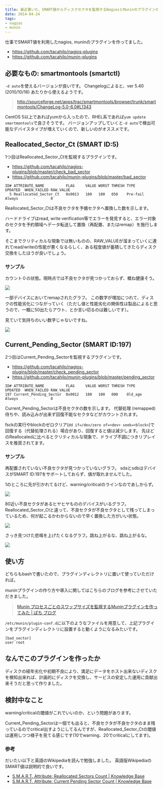 ```yaml
---
title: 最近書いた、SMART値からディスクセクタを監視するNagiosとMuninのプラグインの紹介
date: 2014-04-24
tags: 
- nagios
- munin
---
```

仕事でSMART値を利用したnagios, muninのプラグインを作ってました。

 * https://github.com/tacahilo/nagios-plugins
 * https://github.com/tacahilo/munin-plugins

## 必要なもの: smartmontools (smartctl)

`-d auto`を使えるバージョンが良いです。
Changelogによると、ver 5.40 (2010/10/16) あたりから使えるようです。

> http://sourceforge.net/apps/trac/smartmontools/browser/trunk/smartmontools/ChangeLog-5.0-6.0#L1343

CentOS 5以上であればyumから入ったので、RHEL系であれば`yum update smartmontools`で良さそうです。
バージョンアップしていくと`-d auto`で検出可能なデバイスタイプが増えていくので、新しいのがオススメです。

## Reallocated\_Sector\_Ct (SMART ID:5)

1つ目はReallocated\_Sector\_Ctを監視するプラグインです。

 * https://github.com/tacahilo/nagios-plugins/blob/master/check_bad_sector
 * https://github.com/tacahilo/munin-plugins/blob/master/bad_sector

```
ID# ATTRIBUTE_NAME          FLAG     VALUE WORST THRESH TYPE      UPDATED  WHEN_FAILED RAW_VALUE
  5 Reallocated_Sector_Ct   0x0013   100   100   050    Pre-fail  Always       -       0
```

Reallocated\_Sector\_Ctは不良セクタを予備セクタへ置換した数を示します。

ハードドライブはread, write verification等でエラーを発見すると、エラー対象のセクタを予約領域へデータ転送して置換（再配置、またはremap）を施行します。

そこまでクリティカルな現象では無いものの、RAW\_VALUEが溜まっていくに連れてread/writeの性能が悪くなるらしく、ある程度値が蓄積してきたらディスク交換をしたほうが良いでしょう。

### サンプル

カウント０の状態。現時点では不良セクタが見つかっておらず、概ね健康そう。

![](/images/2014/04/24/reallocated_sector_ct_safe.png)

一部デバイスにおいてremapされたグラフ。
この数字が増加につれて、ディスクの性能劣化につながっていく（ただし値と性能劣化の関係性は製品によると思うので、一概に50出たらアウト、とか言い切るのは難しいです）。

見ていて気持ちのいい数字じゃないですね。

![](/images/2014/04/24/reallocated_sector_ct_unhealthy.png)

## Current\_Pending\_Sector (SMART ID:197)

2つ目はCurrent\_Pending\_Sectorを監視するプラグインです。

 * https://github.com/tacahilo/nagios-plugins/blob/master/check_pending_sector
 * https://github.com/tacahilo/munin-plugins/blob/master/pending_sector

```
ID# ATTRIBUTE_NAME          FLAG     VALUE WORST THRESH TYPE      UPDATED  WHEN_FAILED RAW_VALUE
197 Current_Pending_Sector  0x0012   100   100   000    Old_age   Always       -       0
```

Current\_Pending\_Sectorは不良セクタの数を示します。
代替処理 (remapped) 待ちや、読み込みが出来ず回復不能なセクタなどがカウントされます。

fsckの実行やblockのゼロクリア(`dd if=/dev/zero of=<dev> seek=<block>`)で回復する（代替処理される）場合があり、回復すると値は減少します。
先ほどのReallocatedに比べるとクリティカルな現象で、ドライブ不調につきリプレイスを推奨されてます。

### サンプル

再配置されていない不良セクタが見つかっていないグラフ。
sdaとsdbはデバイスがSMART ID:197をサポートしておらず、値が取れませんでした。

1のところに先が引かれてるけど、warning/criticalのラインなのであしからず。

![](/images/2014/04/24/current_pending_sector_safe.png)

80近い不良セクタがあるヒヤヒヤもののデバイスがいるグラフ。
Reallocated\_Sector\_Ctと違って、不良セクタが不良セクタとして残ってしまっているため、何が起こるかわからないので早く置換した方がいい状態。

![](/images/2014/04/24/current_pending_sector_unsafe.png)

さっき見つけた悲鳴を上げたくなるグラフ。跳ね上がるな、跳ね上がるな。

![](/images/2014/04/24/current_pending_sector_jumpup.png)

## 使い方

どちらもbashで書いたので、プラグインディレクトリに置いて使っていただければ。

muninプラグインの作り方や導入に関してはこちらのブログを参考にさせていただきました。

> [Munin プロセスごとのスワップサイズを監視するMuninプラグインを作ってみた | ぱち ブログ](http://www.maepachi.com/blog/entry/142)

`/etc/munin/plugin-conf.d`に以下のようなファイルを用意して、上記プラグインをプラグインディレクトリに設置すると動くようになるみたいです。

```
[bad_sector]
user root
```

## なんでこのプラグインを作ったか

ディスクの経年劣化や初期不良により、満足にデータをホスト出来ないディスクを検知出来れば、計画的にディスクを交換し、サービスの安定した運用に貢献出来そうだと思って作りました。

## 検討中なこと

warning/criticalの閾値がこれでいいのか、という問題があります。

Current\_Pending\_Sectorは一個でも出ると、不良セクタが不良セクタのまま残っているのでcritical出すようにしてるんですが、Reallocated\_Sector\_Ctの閾値は運用しつつ様子を見てる感じです(10でwarning、20でcriticalにしてます)。

### 参考

だいたい以下と英語のWikipediaを読んで勉強しました。
英語版WikipediaのSMART値は説明的で良いです。

 * [S.M.A.R.T. Attribute: Reallocated Sectors Count | Knowledge Base](https://kb.acronis.com/content/9105)
 * [S.M.A.R.T. Attribute: Current Pending Sector Count | Knowledge Base](https://kb.acronis.com/content/9133)

